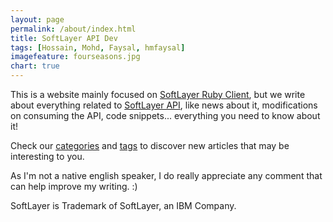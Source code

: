 ```yaml
---
layout: page
permalink: /about/index.html
title: SoftLayer API Dev
tags: [Hossain, Mohd, Faysal, hmfaysal]
imagefeature: fourseasons.jpg
chart: true
---
```


This is a website mainly focused on [SoftLayer Ruby Client](http://github.com/zertico/softlayer), but we write about everything related to [SoftLayer API](http://sldn.softlayer.com/), like news about it, modifications on consuming the API, code snippets... everything you need to know about it!

Check our [categories](/categories) and [tags](/tags) to discover new articles that may be interesting to you.

As I'm not a native english speaker, I do really appreciate any comment that can help improve my writing. :)

SoftLayer is Trademark of SoftLayer, an IBM Company.
